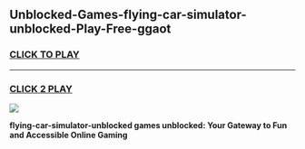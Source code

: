 
## Unblocked-Games-flying-car-simulator-unblocked-Play-Free-ggaot
<h3>
<a href="https://premium76.site?title=flying-car-simulator-unblocked&ref=12A">CLICK TO PLAY</a></h3>
<hr>

<h3>
<a href="https://premium76.site?title=flying-car-simulator-unblocked&ref=12A">CLICK 2 PLAY</a>
  
</h3>

<a href="https://premium76.site?title=flying-car-simulator-unblocked&ref=12A"><img src="https://clearcache.store/games.png"></a>


**flying-car-simulator-unblocked games unblocked: Your Gateway to Fun and Accessible Online Gaming**

